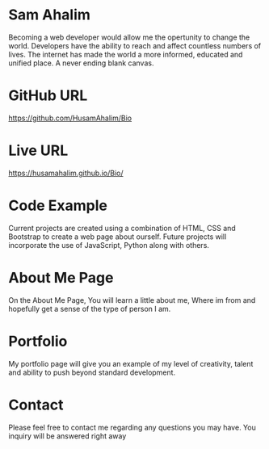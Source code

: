 # Sam Ahalim

 Becoming a web developer would allow me the opertunity to change the world. Developers have the ability to reach and affect countless numbers of lives. The internet has made the world a more informed, educated and unified place. A never ending blank canvas.

 # GitHub URL
 https://github.com/HusamAhalim/Bio 

 # Live URL

https://husamahalim.github.io/Bio/
 # Code Example

Current projects are created using a combination of HTML, CSS and Bootstrap to create a web page about ourself. Future projects will incorporate the use of JavaScript, Python along with others.


# About Me Page


On the About Me Page, You will learn a little about me, Where im from and hopefully get a sense of the type of person I am.

# Portfolio

My portfolio page will give you an example of my level of creativity, talent and ability to push beyond standard development.

# Contact
Please feel free to contact me regarding any questions you may have.  You inquiry will be answered right away


